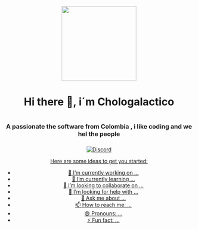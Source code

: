 
<div id = "header" align="center">
  <img src ="https://media.giphy.com/media/xTiTnBELA6Mb1TeeOc/giphy.gif" width ="200"/>
<h1 align="center">Hi there 👋, i´m Chologalactico <h1/>  
  <h3 align = "center"> A passionate the software from Colombia , i like coding and we hel the people   <h3/>
</div>
<div id="badges" align ="center"> 
  <a href ="" target="blank">
    <img src ="[https://img.shields.io/discord/galacticocholo?color=blue%20&logo=discord&style=for-the-badge](https://img.shields.io/discord/galacticocholo?color=blue%20&logo=discord&style=for-the-badge)" alt="Discord"/>
  <div/>



Here are some ideas to get you started:

- 🔭 I’m currently working on ...
- 🌱 I’m currently learning ...
- 👯 I’m looking to collaborate on ...
- 🤔 I’m looking for help with ...
- 💬 Ask me about ...
- 📫 How to reach me: ...
- 😄 Pronouns: ...
- ⚡ Fun fact: ...


